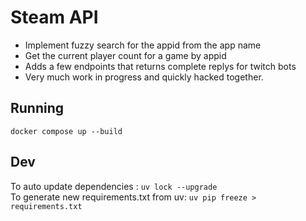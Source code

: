 # Steam API  
- Implement fuzzy search for the appid from the app name  
- Get the current player count for a game by appid
- Adds a few endpoints that returns complete replys for twitch bots
- Very much work in progress and quickly hacked together.

## Running
`docker compose up --build`  

## Dev
To auto update dependencies : `uv lock --upgrade`  
To generate new requirements.txt from uv: `uv pip freeze > requirements.txt`  